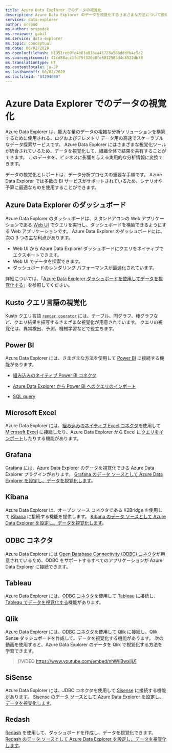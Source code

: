 ```yaml
---
title: Azure Data Explorer でのデータの視覚化
description: Azure Data Explorer のデータを視覚化するさまざまな方法について説明します
services: data-explorer
author: orspod
ms.author: orspodek
ms.reviewer: gabil
ms.service: data-explorer
ms.topic: conceptual
ms.date: 06/02/2020
ms.openlocfilehash: b1351ceb9fe4b81a818ca41728a588dddfb4c5a2
ms.sourcegitcommit: 41cd88acc1fd79f320a8fe8012583d4c8522db78
ms.translationtype: HT
ms.contentlocale: ja-JP
ms.lasthandoff: 06/02/2020
ms.locfileid: "84294680"
---
```

# <a name="data-visualization-with-azure-data-explorer"></a>Azure Data Explorer でのデータの視覚化 

Azure Data Explorer は、膨大な量のデータの複雑な分析ソリューションを構築するために使用される、ログおよびテレメトリ データ用の高速でスケーラブルなデータ探索サービスです。 Azure Data Explorer にはさまざまな視覚化ツールが統合されているため、データを視覚化して、組織全体で結果を共有することができます。 このデータを、ビジネスに影響を与える実用的な分析情報に変換できます。

データの視覚化とレポートは、データ分析プロセスの重要な手順です。 Azure Data Explorer では多数の BI サービスがサポートされているため、シナリオや予算に最適なものを使用することができます。

## <a name="azure-data-explorer-dashboards"></a>Azure Data Explorer のダッシュボード

Azure Data Explorer のダッシュボードは、スタンドアロンの Web アプリケーションである [Web UI](web-query-data.md) でクエリを実行し、ダッシュボードを構築できるようにする Web アプリケーションです。 Azure Data Explorer のダッシュボードには、次の 3 つの主な利点があります。

* Web UI から Azure Data Explorer ダッシュボードにクエリをネイティブでエクスポートできます。 
* Web UI でデータを探索できます。
* ダッシュボードのレンダリング パフォーマンスが最適化されています。

詳細については、「[Azure Data Explorer ダッシュボードを使用してデータを視覚化する](azure-data-explorer-dashboards.md)」を参照してください。

## <a name="kusto-query-language-visualizations"></a>Kusto クエリ言語の視覚化

Kusto クエリ言語 [`render operator`](kusto/query/renderoperator.md) には、テーブル、円グラフ、棒グラフなど、クエリ結果を描写するさまざまな視覚化が用意されています。 クエリの視覚化は、異常検出、予測、機械学習などで役立ちます。

## <a name="power-bi"></a>Power BI

Azure Data Explorer には、さまざまな方法を使用して [Power BI](https://powerbi.microsoft.com) に接続する機能があります。 

  * [組み込みのネイティブ Power BI コネクタ](power-bi-connector.md)

  * [Azure Data Explorer から Power BI へのクエリのインポート](power-bi-imported-query.md)
 
  * [SQL query](power-bi-sql-query.md)

## <a name="microsoft-excel"></a>Microsoft Excel

Azure Data Explorer には、[組み込みのネイティブ Excel コネクタ](excel-connector.md)を使用して [Microsoft Excel](https://products.office.com/excel) に接続したり、Azure Data Explorer から Excel に[クエリをインポート](excel-blank-query.md)したりする機能があります。

## <a name="grafana"></a>Grafana

[Grafana](https://grafana.com) には、Azure Data Explorer のデータを視覚化できる Azure Data Explorer プラグインがあります。 [Grafana のデータ ソースとして Azure Data Explorer を設定し、データを視覚化します](grafana.md)。 

## <a name="kibana"></a>Kibana

Azure Data Explorer は、オープン ソース コネクタである K2Bridge を使用して [Kibana](https://www.elastic.co/guide/en/kibana/6.8/discover.html) に接続する機能を提供します。 [Kibana のデータ ソースとして Azure Data Explorer を設定し、データを視覚化します](k2bridge.md)。

## <a name="odbc-connector"></a>ODBC コネクタ

Azure Data Explorer には [Open Database Connectivity (ODBC) コネクタ](connect-odbc.md)が用意されているため、ODBC をサポートするすべてのアプリケーションが Azure Data Explorer に接続できます。

## <a name="tableau"></a>Tableau

Azure Data Explorer には、[ODBC コネクタ](connect-odbc.md)を使用して [Tableau](https://www.tableau.com) に接続し、[Tableau でデータを視覚化する](tableau.md)機能があります。

## <a name="qlik"></a>Qlik

Azure Data Explorer には、[ODBC コネクタ](connect-odbc.md)を使用して [Qlik](https://www.qlik.com) に接続し、Qlik Sense ダッシュボードを作成して、データを視覚化する機能があります。 次の動画を使用すると、Azure Data Explorer のデータを Qlik で視覚化する方法を学習できます。 

> [!VIDEO https://www.youtube.com/embed/nhWIiBwxjjU]  

## <a name="sisense"></a>SiSense

Azure Data Explorer には、JDBC コネクタを使用して [Sisense](https://www.sisense.com) に接続する機能があります。 [Sisense のデータ ソースとして Azure Data Explorer を設定し、データを視覚化します](sisense.md)。

## <a name="redash"></a>Redash

[Redash](https://redash.io/) を使用して、ダッシュボードを作成し、データを視覚化できます。 [Redash のデータ ソースとして Azure Data Explorer を設定し、データを視覚化します](redash.md)。

